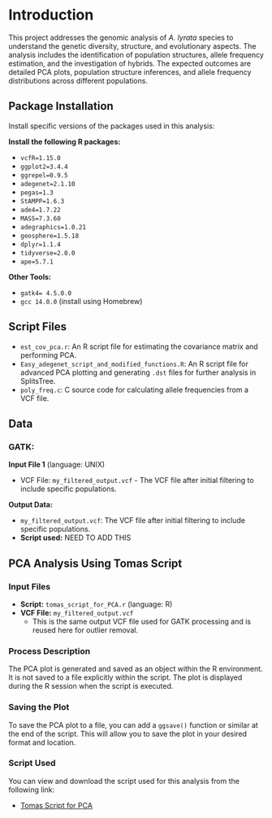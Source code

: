 # Introduction

This project addresses the genomic analysis of *A. lyrata* species to understand the genetic diversity, structure, and evolutionary aspects. The analysis includes the identification of population structures, allele frequency estimation, and the investigation of hybrids. The expected outcomes are detailed PCA plots, population structure inferences, and allele frequency distributions across different populations.

## Package Installation

Install specific versions of the packages used in this analysis:

**Install the following R packages:**
- `vcfR=1.15.0`
- `ggplot2=3.4.4`
- `ggrepel=0.9.5`
- `adegenet=2.1.10`
- `pegas=1.3`
- `StAMPP=1.6.3`
- `ade4=1.7.22`
- `MASS=7.3.60`
- `adegraphics=1.0.21`
- `geosphere=1.5.18`
- `dplyr=1.1.4`
- `tidyverse=2.0.0`
- `ape=5.7.1`

**Other Tools:**
- `gatk4= 4.5.0.0`
- `gcc 14.0.0` (install using Homebrew)
  
## Script Files

- `est_cov_pca.r`: An R script file for estimating the covariance matrix and performing PCA.
- `Easy_adegenet_script_and_modified_functions.R`: An R script file for advanced PCA plotting and generating `.dst` files for further analysis in SplitsTree.
- `poly_freq.c`: C source code for calculating allele frequencies from a VCF file.
  
## Data

### GATK:
**Input File 1** (language: UNIX)
- VCF File: `my_filtered_output.vcf` - The VCF file after initial filtering to include specific populations.

**Output Data:**
- `my_filtered_output.vcf`: The VCF file after initial filtering to include specific populations.
- **Script used:**
NEED TO ADD THIS

## PCA Analysis Using Tomas Script

### Input Files
- **Script:** `tomas_script_for_PCA.r` (language: R)
- **VCF File:** `my_filtered_output.vcf`
  - This is the same output VCF file used for GATK processing and is reused here for outlier removal.

### Process Description
The PCA plot is generated and saved as an object within the R environment. It is not saved to a file explicitly within the script. The plot is displayed during the R session when the script is executed.

### Saving the Plot
To save the PCA plot to a file, you can add a `ggsave()` function or similar at the end of the script. This will allow you to save the plot in your desired format and location.

### Script Used
You can view and download the script used for this analysis from the following link:
- [Tomas Script for PCA](https://github.com/thamala/polySV/blob/main/est_cov_pca.r)














